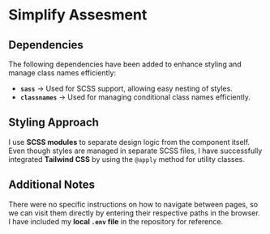 # Simplify Assesment 

## Dependencies

The following dependencies have been added to enhance styling and manage class names efficiently:

- **`sass`** → Used for SCSS support, allowing easy nesting of styles.  
- **`classnames`** → Used for managing conditional class names efficiently.  

## Styling Approach

I use **SCSS modules** to separate design logic from the component itself. Even though styles are managed in separate SCSS files, I have successfully integrated **Tailwind CSS** by using the `@apply` method for utility classes.  


## Additional Notes
There were no specific instructions on how to navigate between pages, so we can visit them directly by entering their respective paths in the browser.  
I have included my **local `.env` file** in the repository for reference.